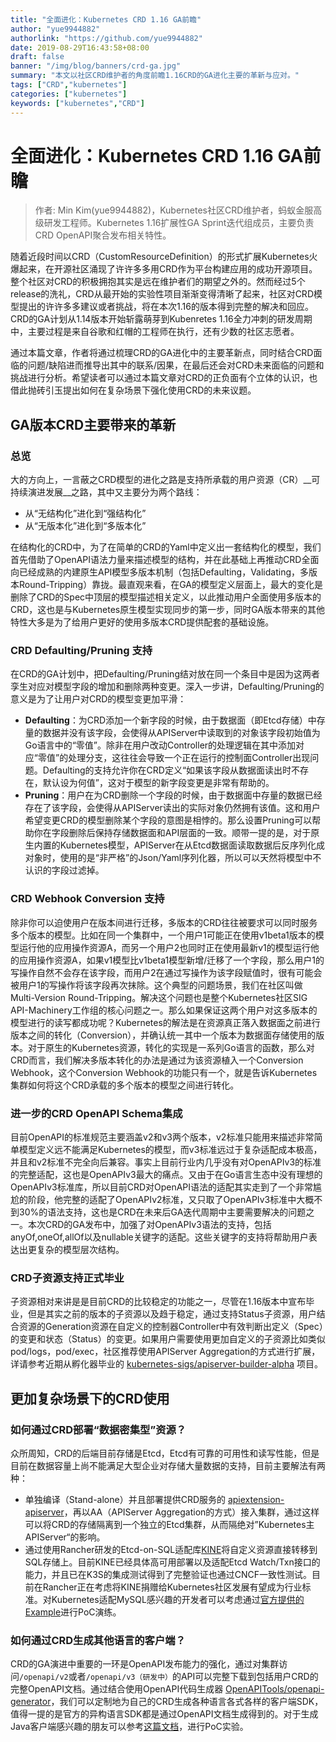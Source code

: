 ```yaml
---
title: "全面进化：Kubernetes CRD 1.16 GA前瞻"
author: "yue9944882"
authorlink: "https://github.com/yue9944882"
date: 2019-08-29T16:43:58+08:00
draft: false
banner: "/img/blog/banners/crd-ga.jpg"
summary: "本文以社区CRD维护者的角度前瞻1.16CRD的GA进化主要的革新与应对。"
tags: ["CRD","kubernetes"]
categories: ["kubernetes"]
keywords: ["kubernetes","CRD"]
---
```


# 全面进化：Kubernetes CRD 1.16 GA前瞻

> 作者: Min Kim(yue9944882)，Kubernetes社区CRD维护者，蚂蚁金服高级研发工程师。Kubernetes 1.16扩展性GA Sprint迭代组成员，主要负责CRD OpenAPI聚合发布相关特性。

随着近段时间以CRD（CustomResourceDefinition）的形式扩展Kubernetes火爆起来，在开源社区涌现了许许多多用CRD作为平台构建应用的成功开源项目。整个社区对CRD的积极拥抱其实是远在维护者们的期望之外的。然而经过5个release的洗礼，CRD从最开始的实验性项目渐渐变得清晰了起来，社区对CRD模型提出的许许多多建议或者挑战，将在本次1.16的版本得到完整的解决和回应。CRD的GA计划从1.14版本开始斩露萌芽到Kubenretes 1.16全力冲刺的研发周期中，主要过程是来自谷歌和红帽的工程师在执行，还有少数的社区志愿者。

通过本篇文章，作者将通过梳理CRD的GA进化中的主要革新点，同时结合CRD面临的问题/缺陷进而推导出其中的联系/因果，在最后还会对CRD未来面临的问题和挑战进行分析。希望读者可以通过本篇文章对CRD的正负面有个立体的认识，也借此抛砖引玉提出如何在复杂场景下强化使用CRD的未来议题。

## GA版本CRD主要带来的革新

### 总览

大的方向上，一言蔽之CRD模型的进化之路是支持所承载的用户资源（CR）__可持续演进发展__之路，其中又主要分为两个路线：

- 从“无结构化”进化到“强结构化”
- 从“无版本化”进化到“多版本化”

在结构化的CRD中，为了在简单的CRD的Yaml中定义出一套结构化的模型，我们首先借助了OpenAPI语法力量来描述模型的结构，并在此基础上再推动CRD全面向已经成熟的内建原生API模型多版本机制（包括Defaulting，Validating，多版本Round-Tripping）靠拢。最直观来看，在GA的模型定义层面上，最大的变化是删除了CRD的Spec中顶层的模型描述相关定义，以此推动用户全面使用多版本的CRD，这也是与Kubernetes原生模型实现同步的第一步，同时GA版本带来的其他特性大多是为了给用户更好的使用多版本CRD提供配套的基础设施。

### CRD Defaulting/Pruning 支持

在CRD的GA计划中，把Defaulting/Pruning结对放在同一个条目中是因为这两者孪生对应对模型字段的增加和删除两种变更。深入一步讲，Defaulting/Pruning的意义是为了让用户对CRD的模型变更加平滑：

- __Defaulting__：为CRD添加一个新字段的时候，由于数据面（即Etcd存储）中存量的数据并没有该字段，会使得从APIServer中读取到的对象该字段初始值为Go语言中的“零值”。除非在用户改动Controller的处理逻辑在其中添加对应“零值”的处理分支，这往往会导致一个正在运行的控制面Controller出现问题。Defaulting的支持允许你在CRD定义“如果该字段从数据面读出时不存在，默认设为何值”，这对于模型的新字段变更是非常有帮助的。
- __Pruning__：用户在为CRD删除一个字段的时候，由于数据面中存量的数据已经存在了该字段，会使得从APIServer读出的实际对象仍然拥有该值。这和用户希望变更CRD的模型删除某个字段的意图是相悖的。那么设置Pruning可以帮助你在字段删除后保持存储数据面和API层面的一致。顺带一提的是，对于原生内置的Kubernetes模型，APIServer在从Etcd数据面读取数据后反序列化成对象时，使用的是“非严格”的Json/Yaml序列化器，所以可以天然将模型中不认识的字段过滤掉。

### CRD Webhook Conversion 支持

除非你可以迫使用户在版本间进行迁移，多版本的CRD往往被要求可以同时服务多个版本的模型。比如在同一个集群中，一个用户1可能正在使用v1beta1版本的模型运行他的应用操作资源A，而另一个用户2也同时正在使用最新v1的模型运行他的应用操作资源A，如果v1模型比v1beta1模型新增/迁移了一个字段，那么用户1的写操作自然不会存在该字段，而用户2在通过写操作为该字段赋值时，很有可能会被用户1的写操作将该字段再次抹除。这个典型的问题场景，我们在社区叫做Multi-Version Round-Tripping。解决这个问题也是整个Kubernetes社区SIG API-Machinery工作组的核心问题之一。那么如果保证这两个用户对这多版本的模型进行的读写都成功呢？Kubernetes的解法是在资源真正落入数据面之前进行版本之间的转化（Conversion），并确认统一其中一个版本为数据面存储使用的版本。对于原生的Kubernetes资源，转化的实现是一系列Go语言的函数，那么对CRD而言，我们解决多版本转化的办法是通过为该资源植入一个Conversion Webhook，这个Conversion Webhook的功能只有一个，就是告诉Kubernetes集群如何将这个CRD承载的多个版本的模型之间进行转化。

### 进一步的CRD OpenAPI Schema集成

目前OpenAPI的标准规范主要涵盖v2和v3两个版本，v2标准只能用来描述非常简单模型定义远不能满足Kubernetes的模型，而v3标准远过于复杂适配成本极高，并且和v2标准不完全向后兼容。事实上目前行业内几乎没有对OpenAPIv3的标准的完整适配，这也是OpenAPIv3最大的痛点。又由于在Go语言生态中没有理想的OpenAPIv3标准库，所以目前CRD对OpenAPI语法的适配其实走到了一个非常尴尬的阶段，他完整的适配了OpenAPIv2标准，又只取了OpenAPIv3标准中大概不到30%的语法支持，这也是CRD在未来后GA迭代周期中主要需要解决的问题之一。本次CRD的GA发布中，加强了对OpenAPIv3语法的支持，包括anyOf,oneOf,allOf以及nullable关键字的适配。这些关键字的支持将帮助用户表达出更复杂的模型层次结构。

### CRD子资源支持正式毕业

子资源相对来讲是是目前CRD的比较稳定的功能之一，尽管在1.16版本中宣布毕业，但是其实之前的版本的子资源以及趋于稳定，通过支持Status子资源，用户结合资源的Generation资源在自定义的控制器Controller中有效判断出定义（Spec）的变更和状态（Status）的变更。如果用户需要使用更加自定义的子资源比如类似pod/logs，pod/exec，社区推荐使用APIServer Aggregation的方式进行扩展，详请参考近期从孵化器毕业的 [kubernetes-sigs/apiserver-builder-alpha](https://github.com/kubernetes-sigs/apiserver-builder-alpha) 项目。

## 更加复杂场景下的CRD使用

### 如何通过CRD部署“数据密集型”资源？

众所周知，CRD的后端目前存储是Etcd，Etcd有可靠的可用性和读写性能，但是目前在数据容量上尚不能满足大型企业对存储大量数据的支持，目前主要解法有两种：

- 单独编译（Stand-alone）并且部署提供CRD服务的 [apiextension-apiserver](https://github.com/kubernetes/apiextensions-apiserver)，再以AA（APIServer Aggregation的方式）接入集群，通过这样可以将CRD的存储隔离到一个独立的Etcd集群，从而隔绝对”Kubernetes主APIServer“的影响。
- 通过使用Rancher研发的Etcd-on-SQL适配库[KINE](https://github.com/ibuildthecloud/kine)将自定义资源直接转移到SQL存储上。目前KINE已经具体高可用部署以及适配Etcd Watch/Txn接口的能力，并且已在K3S的集成测试得到了完整验证也通过CNCF一致性测试。目前在Rancher正在考虑将KINE捐赠给Kubernetes社区发展有望成为行业标准。对Kubernetes适配MySQL感兴趣的开发者可以考虑通过[官方提供的Example](https://github.com/kubernetes-sigs/apiserver-builder-alpha#examples)进行PoC演练。

### 如何通过CRD生成其他语言的客户端？

CRD的GA演进中重要的一环是OpenAPI发布能力的强化，通过对集群访问`/openapi/v2`或者`/openapi/v3（研发中）`的API可以完整下载到包括用户CRD的完整OpenAPI文档。通过结合使用OpenAPI代码生成器 [OpenAPITools/openapi-generator](https://github.com/OpenAPITools/openapi-generator)，我们可以定制地为自己的CRD生成各种语言各式各样的客户端SDK，值得一提的是官方的异构语言SDK都是通过OpenAPI文档生成得到的。对于生成Java客户端感兴趣的朋友可以参考[这篇文档](https://github.com/kubernetes-client/java/blob/master/docs/generate-model-from-third-party-resources.md)，进行PoC实验。

